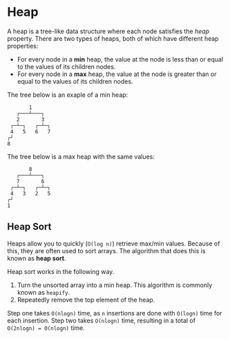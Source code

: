 # Heap

A heap is a tree-like data structure where each node satisfies the *heap* property. There are two types of heaps, both of which have different heap properties:

- For every node in a **min** heap, the value at the node is less than or equal to the values of its children nodes.
- For every node in a **max** heap, the value at the node is greater than or equal to the values of its children nodes.

The tree below is an exaple of a min heap:

```
       1      
   ┌───┴───┐  
   2       3  
 ┌─┴─┐   ┌─┴─┐
 4   5   6   7
┌┘            
8
```

The tree below is a max heap with the same values:

```
       8      
   ┌───┴───┐  
   7       6  
 ┌─┴─┐   ┌─┴─┐
 4   3   2   5
┌┘            
1
```

## Heap Sort

Heaps allow you to quickly (`O(log n)`) retrieve max/min values. Because of this, they are often used to sort arrays. The algorithm that does this is known as **heap sort**.

Heap sort works in the following way.

1. Turn the unsorted array into a min heap. This algorithm is commonly known as `heapify`.
2. Repeatedly remove the top element of the heap.

Step one takes `O(nlogn)` time, as `n` insertions are done with `O(logn)` time for each insertion. Step two takes `O(nlogn)` time, resulting in a total of `O(2nlogn) = O(nlogn)` time.
